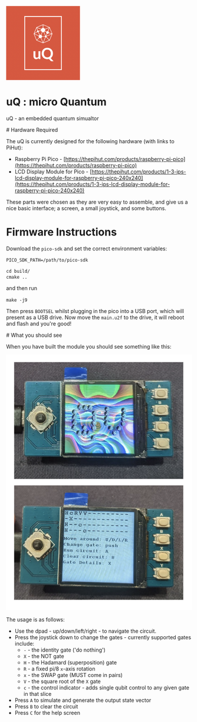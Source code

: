 <img src="uQ.png" data-canonical-src="uQ.png" width="200"/>

# uQ : micro Quantum
uQ - an embedded quantum simualtor

# Hardware Required

The uQ is currently designed for the following hardware (with links to PiHut):
* Raspberry Pi Pico - [https://thepihut.com/products/raspberry-pi-pico](https://thepihut.com/products/raspberry-pi-pico)
* LCD Display Module for Pico - [https://thepihut.com/products/1-3-ips-lcd-display-module-for-raspberry-pi-pico-240x240](https://thepihut.com/products/1-3-ips-lcd-display-module-for-raspberry-pi-pico-240x240)

These parts were chosen as they are very easy to assemble, and give us a nice basic interface; a screen, a small joystick, and some buttons. 

# Firmware Instructions

Download the `pico-sdk` and set the correct environment variables:

``` 
PICO_SDK_PATH=/path/to/pico-sdk
```

```
cd build/
cmake ..
```

and then run

`make -j9`

Then press `BOOTSEL` whilst plugging in the pico into a USB port, which will present as a USB drive. Now move the `main.u2f` to the drive, it will reboot and flash and you're good!

# What you should see

When you have built the module you should see something like this:

![assembled uQ](uQ-twoshot.png)

The usage is as follows:

* Use the dpad - up/down/left/right - to navigate the circuit.
* Press the joystick down to change the gates - currently supported gates include:
  * `-` - the identity gate ('do nothing')
  * `X` - the NOT gate
  * `H` - the Hadamard (superposition) gate
  * `R` - a fixed pi/8 `x`-axis rotation
  * `x` - the SWAP gate (MUST come in pairs)
  * `V` - the square root of the `X` gate
  * `c` - the control indicator - adds single qubit control to any given gate in that slice
* Press `A` to simulate and generate the output state vector
* Press `B` to clear the circuit
* Press `C` for the help screen

